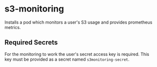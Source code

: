 # s3-monitoring
Installs a pod which monitors a user's S3 usage and provides prometheus metrics.

## Required Secrets
For the monitoring to work the user's secret access key is required. This key must be provided as a secret named `s3monitoring-secret`.
